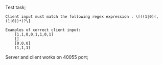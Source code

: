 Test task;


    Client input must match the following regex expression : \[((1|0)(,(1|0))*)?\]

    Examples of correct client input:
        [1,1,0,0,1,1,0,1]
        []
        [0,0,0]
        [1,1,1]
    
Server and client works on 40055 port;

